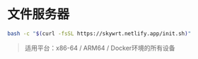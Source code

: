 # 文件服务器

```bash
bash -c "$(curl -fsSL https://skywrt.netlify.app/init.sh)"
```

> 适用平台：x86-64 / ARM64 / Docker环境的所有设备
